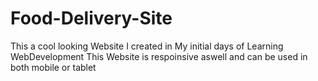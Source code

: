 # Food-Delivery-Site
This a cool looking Website I created in My initial days of Learning WebDevelopment 
This Website is respoinsive aswell and can be used in both mobile or tablet
